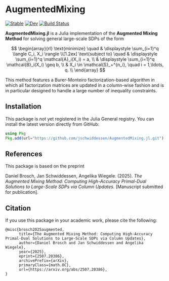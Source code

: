 # AugmentedMixing

[![Stable](https://img.shields.io/badge/docs-stable-blue.svg)](https://jschwiddessen.github.io/AugmentedMixing.jl/stable/)
[![Dev](https://img.shields.io/badge/docs-dev-blue.svg)](https://jschwiddessen.github.io/AugmentedMixing.jl/dev/)
[![Build Status](https://github.com/jschwiddessen/AugmentedMixing.jl/actions/workflows/CI.yml/badge.svg?branch=main)](https://github.com/jschwiddessen/AugmentedMixing.jl/actions/workflows/CI.yml?query=branch%3Amain)

__AugmentedMixing.jl__ is a Julia implementation of the **Augmented Mixing Method** for solving general large-scale SDPs of the form

$$
\begin{array}{rl}
\text{minimize} \quad & \displaystyle \sum_{i=1}^q \langle C_i, X_i \rangle \\[1.2ex]
\text{subject to} \quad & \displaystyle \sum_{i=1}^q \mathcal{A}_i(X_i) = a, \\
& \displaystyle \sum_{i=1}^q \mathcal{B}_i(X_i) \geq b, \\
& X_i \in \mathcal{S}_+^{n_i}, \quad i = 1,\ldots, q. \\
\end{array}
$$

This method features a Burer-Monteiro factorization-based algorithm in which all factorization matrices are updated in a column-wise fashion and is in particular designed to handle a large number of inequality constraints.

## Installation
This package is not yet registered in the Julia General registry.
You can install the latest version directly from GitHub:

```julia
using Pkg
Pkg.add(url="https://github.com/jschwiddessen/AugmentedMixing.jl.git")
```

## References
This package is based on the preprint

Daniel Brosch, Jan Schwiddessen, Angelika Wiegele. (2025). _The Augmented Mixing Method: Computing High-Accuracy Primal-Dual Solutions to Large-Scale SDPs via Column Updates._ [Manuscript submitted for publication].

## Citation
If you use this package in your academic work, please cite the following:
```
@misc{brosch2025augmented,
      title={The Augmented Mixing Method: Computing High-Accuracy Primal-Dual Solutions to Large-Scale SDPs via Column Updates}, 
      author={Daniel Brosch and Jan Schwiddessen and Angelika Wiegele},
      year={2025},
      eprint={2507.20386},
      archivePrefix={arXiv},
      primaryClass={math.OC},
      url={https://arxiv.org/abs/2507.20386}, 
}
```
